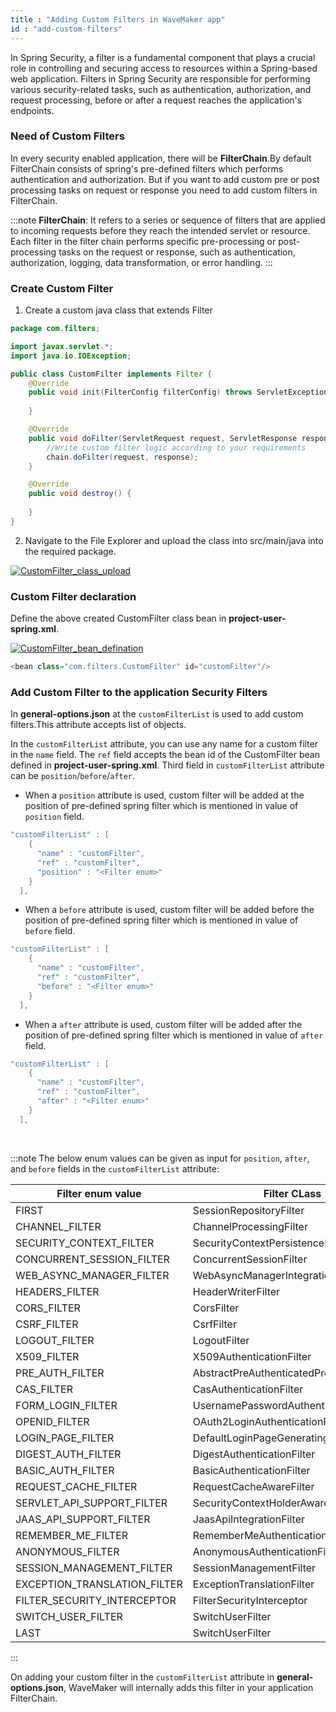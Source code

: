 ```yaml
---
title : "Adding Custom Filters in WaveMaker app"
id : "add-custom-filters"
---
```



In Spring Security, a filter is a fundamental component that plays a crucial role in controlling and securing access to resources within a Spring-based web application. Filters in Spring Security are responsible for performing various security-related tasks, such as authentication, authorization, and request processing, before or after a request reaches the application's endpoints.


### Need of Custom Filters
In every security enabled application, there will be **FilterChain**.By default FilterChain consists of spring's pre-defined filters which performs authentication and authorization. But if you want to add custom pre or post processing tasks on request or response you need to add custom filters in FilterChain.

:::note
**FilterChain**: It refers to a series or sequence of filters that are applied to incoming requests before they reach the intended servlet or resource. Each filter in the filter chain performs specific pre-processing or post-processing tasks on the request or response, such as authentication, authorization, logging, data transformation, or error handling.
:::

### Create Custom Filter

1. Create a custom java class that extends Filter

```java
package com.filters;

import javax.servlet.*;
import java.io.IOException;

public class CustomFilter implements Filter {
    @Override
    public void init(FilterConfig filterConfig) throws ServletException {
        
    }

    @Override
    public void doFilter(ServletRequest request, ServletResponse response, FilterChain chain) throws IOException, ServletException {
        //Write custom filter logic according to your requirements
        chain.doFilter(request, response);
    }

    @Override
    public void destroy() {
        
    }
}
```

2. Navigate to the File Explorer and upload the class into src/main/java into the required package.

[![CustomFilter_class_upload](/learn/assets/CustomFilterclass_upload.jpg)](/learn/assets/CustomFilterclass_upload.jpg)

### Custom Filter declaration
Define the above created CustomFilter class bean in **project-user-spring.xml**.

[![CustomFilter_bean_defination](/learn/assets/CustomFilter_bean_def.jpg)](/learn/assets/CustomFilter_bean_def.jpg)

```java
<bean class="com.filters.CustomFilter" id="customFilter"/>
```

### Add Custom Filter to the application Security Filters
In **general-options.json** at the `customFilterList` is used to add custom filters.This attribute accepts list of objects.


In the `customFilterList` attribute, you can use any name for a custom filter in the `name` field. The `ref` field accepts the bean id of the CustomFilter bean defined in **project-user-spring.xml**. Third field in `customFilterList` attribute can be `position`/`before`/`after`.

- When a `position` attribute is used, custom filter will be added at the position of pre-defined spring filter which is mentioned in value of `position` field.

```java
"customFilterList" : [
    {
      "name" : "customFilter",
      "ref" : "customFilter",
      "position" : "<Filter enum>"
    }
  ],
```

- When a `before` attribute is used, custom filter will be added before the position of pre-defined spring filter which is mentioned in value of `before` field.
```java
"customFilterList" : [
    {
      "name" : "customFilter",
      "ref" : "customFilter",
      "before" : "<Filter enum>"
    }
  ],
```

- When a `after` attribute is used, custom filter will be added after the position of pre-defined spring filter which is mentioned in value of `after` field.
```java
"customFilterList" : [
    {
      "name" : "customFilter",
      "ref" : "customFilter",
      "after" : "<Filter enum>"
    }
  ],
```
<br/>

:::note
The below enum values can be given as input for `position`, `after`, and `before` fields in the `customFilterList` attribute:


| Filter enum value |Filter CLass |
| ----- | ------ |
|FIRST|SessionRepositoryFilter|
|CHANNEL_FILTER|ChannelProcessingFilter|
|SECURITY_CONTEXT_FILTER|SecurityContextPersistenceFilter|
|CONCURRENT_SESSION_FILTER|ConcurrentSessionFilter|
|WEB_ASYNC_MANAGER_FILTER|WebAsyncManagerIntegrationFilter|
|HEADERS_FILTER|HeaderWriterFilter|
|CORS_FILTER|CorsFilter|
|CSRF_FILTER|CsrfFilter|
|LOGOUT_FILTER|LogoutFilter|
|X509_FILTER|X509AuthenticationFilter|
|PRE_AUTH_FILTER|AbstractPreAuthenticatedProcessingFilter|
|CAS_FILTER|CasAuthenticationFilter|
|FORM_LOGIN_FILTER|UsernamePasswordAuthenticationFilter|
|OPENID_FILTER|OAuth2LoginAuthenticationFilter|
|LOGIN_PAGE_FILTER|DefaultLoginPageGeneratingFilter|
|DIGEST_AUTH_FILTER|DigestAuthenticationFilter|
|BASIC_AUTH_FILTER|BasicAuthenticationFilter|
|REQUEST_CACHE_FILTER|RequestCacheAwareFilter|
|SERVLET_API_SUPPORT_FILTER|SecurityContextHolderAwareRequestFilter|
|JAAS_API_SUPPORT_FILTER|JaasApiIntegrationFilter|
|REMEMBER_ME_FILTER|RememberMeAuthenticationFilter|
|ANONYMOUS_FILTER|AnonymousAuthenticationFilter|
|SESSION_MANAGEMENT_FILTER|SessionManagementFilter|
|EXCEPTION_TRANSLATION_FILTER|ExceptionTranslationFilter|
|FILTER_SECURITY_INTERCEPTOR|FilterSecurityInterceptor|
|SWITCH_USER_FILTER|SwitchUserFilter|
|LAST|SwitchUserFilter|

:::

On adding your custom filter in the `customFilterList` attribute in **general-options.json**, WaveMaker will internally adds this filter in your application FilterChain.